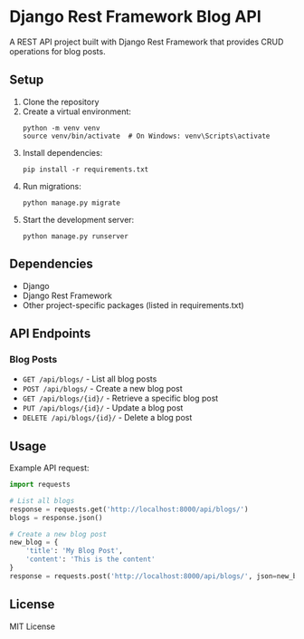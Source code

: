 # Django Rest Framework Blog API

A REST API project built with Django Rest Framework that provides CRUD operations for blog posts.

## Setup

1. Clone the repository
2. Create a virtual environment:
   ```
   python -m venv venv
   source venv/bin/activate  # On Windows: venv\Scripts\activate
   ```
3. Install dependencies:
   ```
   pip install -r requirements.txt
   ```
4. Run migrations:
   ```
   python manage.py migrate
   ```
5. Start the development server:
   ```
   python manage.py runserver
   ```

## Dependencies

- Django
- Django Rest Framework
- Other project-specific packages (listed in requirements.txt)

## API Endpoints

### Blog Posts
- `GET /api/blogs/` - List all blog posts
- `POST /api/blogs/` - Create a new blog post
- `GET /api/blogs/{id}/` - Retrieve a specific blog post
- `PUT /api/blogs/{id}/` - Update a blog post
- `DELETE /api/blogs/{id}/` - Delete a blog post

## Usage

Example API request:
```python
import requests

# List all blogs
response = requests.get('http://localhost:8000/api/blogs/')
blogs = response.json()

# Create a new blog post
new_blog = {
    'title': 'My Blog Post',
    'content': 'This is the content'
}
response = requests.post('http://localhost:8000/api/blogs/', json=new_blog)
```

## License

MIT License
